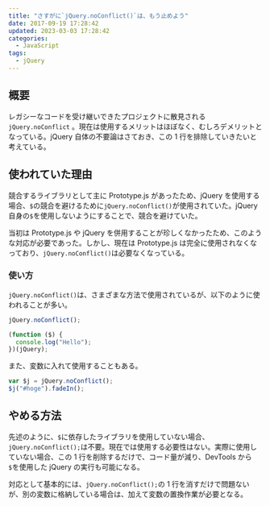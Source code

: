 ```yaml
---
title: "さすがに`jQuery.noConflict()`は、もう止めよう"
date: 2017-09-19 17:28:42
updated: 2023-03-03 17:28:42
categories:
  - JavaScript
tags:
  - jQuery
---
```


## 概要

レガシーなコードを受け継いできたプロジェクトに散見される `jQuery.noConflict` 。現在は使用するメリットはほぼなく、むしろデメリットとなっている。jQuery 自体の不要論はさておき、この 1 行を排除していきたいと考えている。

## 使われていた理由

競合するライブラリとして主に Prototype.js があったため、jQuery を使用する場合、`$`の競合を避けるために`jQuery.noConflict()`が使用されていた。jQuery 自身の`$`を使用しないようにすることで、競合を避けていた。

当初は Prototype.js や jQuery を併用することが珍しくなかったため、このような対応が必要であった。しかし、現在は Prototype.js は完全に使用されなくなっており、`jQuery.noConflict()`は必要なくなっている。

### 使い方

`jQuery.noConflict()`は、さまざまな方法で使用されているが、以下のように使われることが多い。

```js
jQuery.noConflict();

(function ($) {
  console.log("Hello");
})(jQuery);
```

また、変数に入れて使用することもある。

```js
var $j = jQuery.noConflict();
$j("#hoge").fadeIn();
```

## やめる方法

先述のように、`$`に依存したライブラリを使用していない場合、`jQuery.noConflict();`は不要。現在では使用する必要性はない。実際に使用していない場合、この 1 行を削除するだけで、コード量が減り、DevTools から`$`を使用した jQuery の実行も可能になる。

対応として基本的には、`jQuery.noConflict();`の 1 行を消すだけで問題ないが、別の変数に格納している場合は、加えて変数の置換作業が必要となる。
